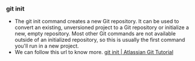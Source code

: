 ### git init

- The git init command creates a new Git repository. It can be used to convert an existing, unversioned project to a Git repository or initialize a new, empty repository. Most other Git commands are not available outside of an initialized repository, so this is usually the first command you'll run in a new project.
- We can follow this url to know more. [git init | Atlassian Git Tutorial](https://www.atlassian.com/git/tutorials/setting-up-a-repository/git-init)
